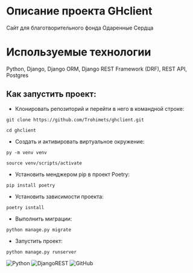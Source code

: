 # Описание проекта GHclient

Сайт для благотворительного фонда Одаренные Сердца

# Используемые технологии

Python, Django, Django ORM, Django REST Framework (DRF), REST API, Postgres

## Как запустить проект:

- Клонировать репозиторий и перейти в него в командной строке:
```
git clone https://github.com/Trohimets/ghclient.git
```
```
cd ghclient
```
- Cоздать и активировать виртуальное окружение:
```
py -m venv venv
```
```
source venv/scripts/activate
```
- Установить менджером pip в проект Poetry:
```
pip install poetry
```
- Установить зависимости проекта:
```
poetry isntall
```
- Выполнить миграции:
```
python manage.py migrate
```
- Запустить проект:
```
python manage.py runserver
```

![Python](https://img.shields.io/badge/python-3670A0?style=for-the-badge&logo=python&logoColor=ffdd54)
![DjangoREST](https://img.shields.io/badge/DJANGO-REST-ff1709?style=for-the-badge&logo=django&logoColor=white&color=ff1709&labelColor=gray)
![GitHub](https://img.shields.io/badge/github-%23121011.svg?style=for-the-badge&logo=github&logoColor=white)
